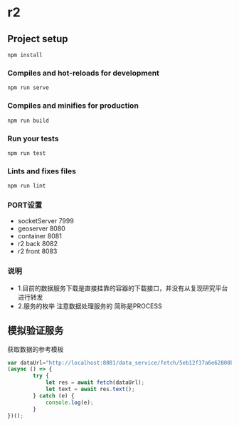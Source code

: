 # r2

## Project setup
```
npm install
```

### Compiles and hot-reloads for development
```
npm run serve
```

### Compiles and minifies for production
```
npm run build
```

### Run your tests
```
npm run test
```

### Lints and fixes files
```
npm run lint
```

### PORT设置

- socketServer 7999
- geoserver 8080
- container 8081
- r2 back 8082
- r2 front 8083


### 说明

- 1.目前的数据服务下载是直接挂靠的容器的下载接口，并没有从复现研究平台进行转发
- 2.服务的枚举 注意数据处理服务的 简称是PROCESS

## 模拟验证服务

获取数据的参考模板

```javascript
var dataUrl="http://localhost:8081/data_service/fetch/5eb12f37a6e62808b4922837";
(async () => {
        try {
            let res = await fetch(dataUrl);
            let text = await res.text();
        } catch (e) {
            console.log(e);
        }
})();
```
